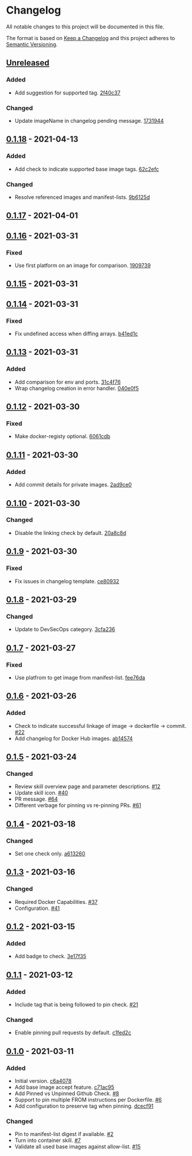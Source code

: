 # Changelog

All notable changes to this project will be documented in this file.

The format is based on [Keep a Changelog](http://keepachangelog.com/)
and this project adheres to [Semantic Versioning](http://semver.org/).

## [Unreleased](https://github.com/atomist-skills/docker-base-image-policy/compare/0.1.18...HEAD)

### Added

-   Add suggestion for supported tag. [2f40c37](https://github.com/atomist-skills/docker-base-image-policy/commit/2f40c37a154fda7f210dc6b3e2c316df2dd9e263)

### Changed

-   Update imageName in changelog pending message. [1731944](https://github.com/atomist-skills/docker-base-image-policy/commit/1731944dcc368a7f48372352d7a4d05f76c69495)

## [0.1.18](https://github.com/atomist-skills/docker-base-image-policy/compare/0.1.17...0.1.18) - 2021-04-13

### Added

-   Add check to indicate supported base image tags. [62c2efc](https://github.com/atomist-skills/docker-base-image-policy/commit/62c2efc420c35cca28f28cddf8563c43603e9860)

### Changed

-   Resolve referenced images and manifest-lists. [9b6125d](https://github.com/atomist-skills/docker-base-image-policy/commit/9b6125d2f0ef1338bf921b56744c2da4734604db)

## [0.1.17](https://github.com/atomist-skills/docker-base-image-policy/compare/0.1.16...0.1.17) - 2021-04-01

## [0.1.16](https://github.com/atomist-skills/docker-base-image-policy/compare/0.1.15...0.1.16) - 2021-03-31

### Fixed

-   Use first platform on an image for comparison. [1909739](https://github.com/atomist-skills/docker-base-image-policy/commit/190973963967cdfa9c0c45b14562f51b581b59b9)

## [0.1.15](https://github.com/atomist-skills/docker-base-image-policy/compare/0.1.14...0.1.15) - 2021-03-31

## [0.1.14](https://github.com/atomist-skills/docker-base-image-policy/compare/0.1.13...0.1.14) - 2021-03-31

### Fixed

-   Fix undefined access when diffing arrays. [b41ed1c](https://github.com/atomist-skills/docker-base-image-policy/commit/b41ed1c9668066bd14bdd7308167aa896dc45901)

## [0.1.13](https://github.com/atomist-skills/docker-base-image-policy/compare/0.1.12...0.1.13) - 2021-03-31

### Added

-   Add comparison for env and ports. [31c4f76](https://github.com/atomist-skills/docker-base-image-policy/commit/31c4f7609381c70810da344036cf867939698a24)
-   Wrap changelog creation in error handler. [040e0f5](https://github.com/atomist-skills/docker-base-image-policy/commit/040e0f5f1c9dfdcc150c2772539383c2a5cf9e76)

## [0.1.12](https://github.com/atomist-skills/docker-base-image-policy/compare/0.1.11...0.1.12) - 2021-03-30

### Fixed

-   Make docker-registy optional. [6061cdb](https://github.com/atomist-skills/docker-base-image-policy/commit/6061cdba0ba5554cad2798102eda2615496a610e)

## [0.1.11](https://github.com/atomist-skills/docker-base-image-policy/compare/0.1.10...0.1.11) - 2021-03-30

### Added

-   Add commit details for private images. [2ad9ce0](https://github.com/atomist-skills/docker-base-image-policy/commit/2ad9ce0dc3740cf02fcf79aac45890a1c687c764)

## [0.1.10](https://github.com/atomist-skills/docker-base-image-policy/compare/0.1.9...0.1.10) - 2021-03-30

### Changed

-   Disable the linking check by default. [20a8c8d](https://github.com/atomist-skills/docker-base-image-policy/commit/20a8c8d664c29aef2418332ea092507871a5be4e)

## [0.1.9](https://github.com/atomist-skills/docker-base-image-policy/compare/0.1.8...0.1.9) - 2021-03-30

### Fixed

-   Fix issues in changelog template. [ce80932](https://github.com/atomist-skills/docker-base-image-policy/commit/ce80932826cdf123cade9fb527d296fe39d1231c)

## [0.1.8](https://github.com/atomist-skills/docker-base-image-policy/compare/0.1.7...0.1.8) - 2021-03-29

### Changed

-   Update to DevSecOps category. [3cfa236](https://github.com/atomist-skills/docker-base-image-policy/commit/3cfa2367a81c1e2502d49313c317461de588d6a3)

## [0.1.7](https://github.com/atomist-skills/docker-base-image-policy/compare/0.1.6...0.1.7) - 2021-03-27

### Fixed

-   Use platfrom to get image from manifest-list. [fee76da](https://github.com/atomist-skills/docker-base-image-policy/commit/fee76da3fc7b1355b9c9f29b91058d9eae3e95fd)

## [0.1.6](https://github.com/atomist-skills/docker-base-image-policy/compare/0.1.5...0.1.6) - 2021-03-26

### Added

-   Check to indicate successful linkage of image -> dockerfile -> commit. [#22](https://github.com/atomist-skills/docker-base-image-policy/issues/22)
-   Add changelog for Docker Hub images. [ab14574](https://github.com/atomist-skills/docker-base-image-policy/commit/ab1457496b40c5c42d61e613736021ad38e585ae)

## [0.1.5](https://github.com/atomist-skills/docker-base-image-policy/compare/0.1.4...0.1.5) - 2021-03-24

### Changed

-   Review skill overview page and parameter descriptions. [#12](https://github.com/atomist-skills/docker-base-image-policy/issues/12)
-   Update skill icon. [#40](https://github.com/atomist-skills/docker-base-image-policy/issues/40)
-   PR message. [#64](https://github.com/atomist-skills/docker-base-image-policy/issues/64)
-   Different verbage for pinning vs re-pinning PRs. [#61](https://github.com/atomist-skills/docker-base-image-policy/issues/61)

## [0.1.4](https://github.com/atomist-skills/docker-base-image-policy/compare/0.1.3...0.1.4) - 2021-03-18

### Changed

-   Set one check only. [a613260](https://github.com/atomist-skills/docker-base-image-policy/commit/a613260fcd5075a95e11c936e5df629c7abc1c62)

## [0.1.3](https://github.com/atomist-skills/docker-base-image-policy/compare/0.1.2...0.1.3) - 2021-03-16

### Changed

-   Required Docker Capabilities. [#37](https://github.com/atomist-skills/docker-base-image-policy/issues/37)
-   Configuration. [#41](https://github.com/atomist-skills/docker-base-image-policy/issues/41)

## [0.1.2](https://github.com/atomist-skills/docker-base-image-policy/compare/0.1.1...0.1.2) - 2021-03-15

### Added

-   Add badge to check. [3e17f35](https://github.com/atomist-skills/docker-base-image-policy/commit/3e17f35d408381a0e7f6f7dedad0433da5f069b9)

## [0.1.1](https://github.com/atomist-skills/docker-base-image-policy/compare/0.1.0...0.1.1) - 2021-03-12

### Added

-   Include tag that is being followed to pin check. [#21](https://github.com/atomist-skills/docker-base-image-policy/issues/21)

### Changed

-   Enable pinning pull requests by default. [c1fed2c](https://github.com/atomist-skills/docker-base-image-policy/commit/c1fed2cf559f4f16e1c384ccfb846ce7c67fa78c)

## [0.1.0](https://github.com/atomist-skills/docker-base-image-policy/tree/0.1.0) - 2021-03-11

### Added

-   Initial version. [c6a4078](https://github.com/atomist-skills/docker-base-image-policy/commit/c6a407887bbe3a22951c4fbdab4bc61ee8899e1d)
-   Add base image accept feature. [c71ac95](https://github.com/atomist-skills/docker-base-image-policy/commit/c71ac95524a205e8c5bea95266b66408a9d66e38)
-   Add Pinned vs Unpinned Github Check. [#8](https://github.com/atomist-skills/docker-base-image-policy/issues/8)
-   Support to pin multiple FROM instructions per Dockerfile. [#6](https://github.com/atomist-skills/docker-base-image-policy/issues/6)
-   Add configuration to preserve tag when pinning. [dcecf91](https://github.com/atomist-skills/docker-base-image-policy/commit/dcecf91a74ea67b346ae4f965f32e2b0c9ea611e)

### Changed

-   Pin to manifest-list digest if available. [#2](https://github.com/atomist-skills/docker-base-image-policy/issues/2)
-   Turn into container skill. [#7](https://github.com/atomist-skills/docker-base-image-policy/issues/7)
-   Validate all used base images against allow-list. [#15](https://github.com/atomist-skills/docker-base-image-policy/issues/15)
